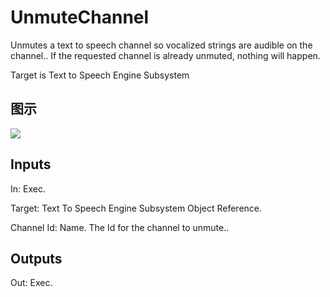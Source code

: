 # UnmuteChannel

Unmutes a text to speech channel so vocalized strings are audible on the channel.. If the requested channel is already unmuted, nothing will happen.

Target is Text to Speech Engine Subsystem

## 图示

![]($-20221218-21115026.png)

## Inputs

In: Exec.

Target: Text To Speech Engine Subsystem Object Reference.

Channel Id: Name. The Id for the channel to unmute..  

## Outputs

Out: Exec.

